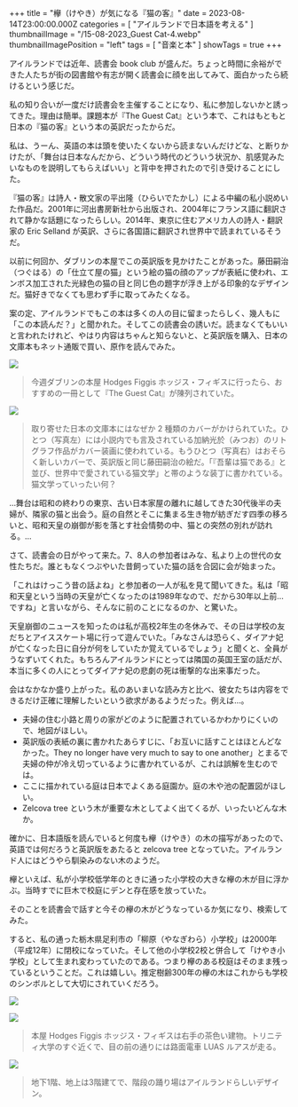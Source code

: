 +++
title = "欅（けやき）が気になる『猫の客』"
date = 2023-08-14T23:00:00.000Z
categories = [ "アイルランドで日本語を考える" ]
thumbnailImage = "/15-08-2023_Guest Cat-4.webp"
thumbnailImagePosition = "left"
tags = [ "音楽と本" ]
showTags = true
+++

アイルランドでは近年、読書会 book club が盛んだ。ちょっと時間に余裕ができた人たちが街の図書館や有志が開く読書会に顔を出してみて、面白かったら続けるという感じだ。

<!--more-->

私の知り合いが一度だけ読書会を主催することになり、私に参加しないかと誘ってきた。理由は簡単。課題本が『The Guest Cat』という本で、これはもともと日本の『猫の客』という本の英訳だったからだ。

私は、うーん、英語の本は頭を使いたくないから読まないんだけどな、と断りかけたが、「舞台は日本なんだから、どういう時代のどういう状況か、肌感覚みたいなものを説明してもらえばいい」と背中を押されたので引き受けることにした。

『猫の客』は詩人・散文家の平出隆（ひらいでたかし）による中編の私小説めいた作品だ。2001年に河出書房新社から出版され、2004年にフランス語に翻訳されて静かな話題になったらしい。2014年、東京に住むアメリカ人の詩人・翻訳家の Eric Selland が英訳、さらに各国語に翻訳され世界中で読まれているそうだ。

以前に何回か、ダブリンの本屋でこの英訳版を見かけたことがあった。藤田嗣治（つぐはる）の「仕立て屋の猫」という絵の猫の顔のアップが表紙に使われ、エンボス加工された光緑色の猫の目と同じ色の題字が浮き上がる印象的なデザインだ。猫好きでなくても思わず手に取ってみたくなる。

案の定、アイルランドでもこの本は多くの人の目に留まったらしく、幾人もに「この本読んだ？」と聞かれた。そしてこの読書会の誘いだ。読まなくてもいいと言われたけれど、やはり内容はちゃんと知らないと、と英訳版を購入、日本の文庫本もネット通販で買い、原作を読んでみた。

![](</15-08-2023_Guest Cat-4.webp>)

> 今週ダブリンの本屋 Hodges Figgis ホッジス・フィギスに行ったら、おすすめの一冊として『The Guest Cat』が陳列されていた。

![](</15-08-2023_Guest Cat-5.webp>)

> 取り寄せた日本の文庫本にはなぜか 2 種類のカバーがかけられていた。ひとつ（写真左）には小説内でも言及されている加納光於（みつお）のリトグラフ作品がカバー装画に使われている。もうひとつ（写真右）はおそらく新しいカバーで、英訳版と同じ藤田嗣治の絵だ。「『吾輩は猫である』と並び、世界中で愛されている猫文学」と帯のような装丁に書かれている。猫文学っていったい何？

...舞台は昭和の終わりの東京、古い日本家屋の離れに越してきた30代後半の夫婦が、隣家の猫と出会う。庭の自然とそこに集まる生き物が紡ぎだす四季の移ろいと、昭和天皇の崩御が影を落とす社会情勢の中、猫との突然の別れが訪れる。...

さて、読書会の日がやって来た。7、8人の参加者はみな、私より上の世代の女性たちだ。誰ともなくつぶやいた昔飼っていた猫の話を合図に会が始まった。

「これはけっこう昔の話よね」と参加者の一人が私を見て聞いてきた。私は「昭和天皇という当時の天皇が亡くなったのは1989年なので、だから30年以上前...ですね」と言いながら、そんなに前のことになるのか、と驚いた。

天皇崩御のニュースを知ったのは私が高校2年生の冬休みで、その日は学校の友だちとアイススケート場に行って遊んでいた。「みなさんは恐らく、ダイアナ妃が亡くなった日に自分が何をしていたか覚えているでしょう」と聞くと、全員がうなずいてくれた。もちろんアイルランドにとっては隣国の英国王室の話だが、本当に多くの人にとってダイアナ妃の悲劇の死は衝撃的な出来事だった。

会はなかなか盛り上がった。私のあいまいな読み方と比べ、彼女たちは内容をできるだけ正確に理解したいという欲求があるようだった。例えば...。

* 夫婦の住む小路と周りの家がどのように配置されているかわかりにくいので、地図がほしい。
* 英訳版の表紙の裏に書かれたあらすじに、「お互いに話すことはほとんどなかった。They no longer have very much to say to one another」とまるで夫婦の仲が冷え切っているように書かれているが、これは誤解を生むのでは。
* ここに描かれている庭は日本でよくある庭園か。庭の木や池の配置図がほしい。
* Zelcova tree という木が重要な木としてよく出てくるが、いったいどんな木か。

確かに、日本語版を読んでいると何度も欅（けやき）の木の描写があったので、英語では何だろうと英訳版をあたると zelcova tree となっていた。アイルランド人にはどうやら馴染みのない木のようだ。

欅といえば、私が小学校低学年のときに通った小学校の大きな欅の木が目に浮かぶ。当時すでに巨木で校庭にデンと存在感を放っていた。

そのことを読書会で話すと今その欅の木がどうなっているか気になり、検索してみた。

すると、私の通った栃木県足利市の「柳原（やなぎわら）小学校」は2000年（平成12年）に閉校になっていた。そして他の小学校2校と併合して「けやき小学校」として生まれ変わっていたのである。つまり欅のある校庭はそのまま残っているということだ。これは嬉しい。推定樹齢300年の欅の木はこれからも学校のシンボルとして大切にされていくだろう。

![](</15-08-2023_Guest Cat-1.webp>)

![](</15-08-2023_Guest Cat-2.webp>)

> 本屋 Hodges Figgis ホッジス・フィギスは右手の茶色い建物。トリニティ大学のすぐ近くで、目の前の通りには路面電車 LUAS ルアスが走る。

![](</15-08-2023_Guest Cat-3.webp>)

> 地下1階、地上は3階建てで、階段の踊り場はアイルランドらしいデザイン。
